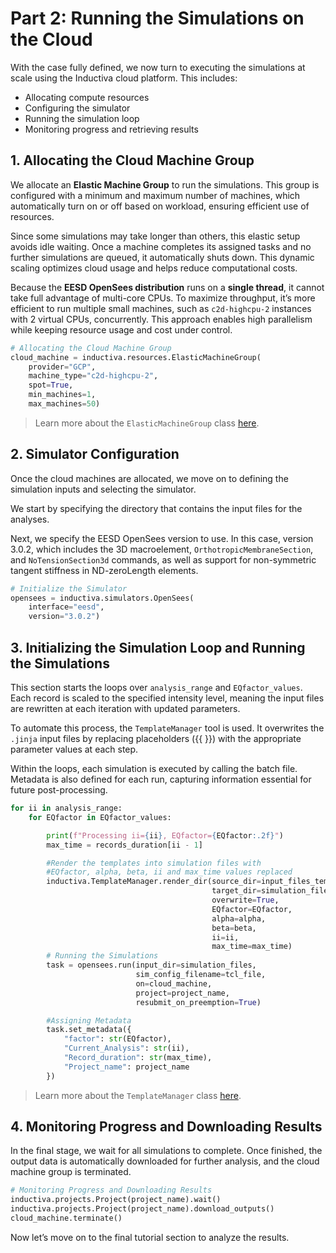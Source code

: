 # Part 2: Running the Simulations on the Cloud
With the case fully defined, we now turn to executing the simulations at scale using the Inductiva cloud platform. This includes:
* Allocating compute resources
* Configuring the simulator
* Running the simulation loop
* Monitoring progress and retrieving results

## 1. Allocating the Cloud Machine Group
We allocate an **Elastic Machine Group** to run the simulations. This group is configured with a minimum and maximum 
number of machines, which automatically turn on or off based on workload, ensuring efficient use of resources.

Since some simulations may take longer than others, this elastic setup avoids idle waiting. Once a machine completes its assigned tasks and no further simulations are queued, it automatically shuts down. This dynamic scaling optimizes cloud usage and helps reduce computational costs.

Because the **EESD OpenSees distribution** runs on a **single thread**, it cannot take full advantage of multi-core CPUs. To maximize throughput, it’s more efficient to run multiple small machines, such as `c2d-highcpu-2` instances with 2 virtual CPUs, concurrently. This approach enables high parallelism while keeping resource usage and cost under control.

```python
# Allocating the Cloud Machine Group
cloud_machine = inductiva.resources.ElasticMachineGroup(
    provider="GCP",
    machine_type="c2d-highcpu-2",
    spot=True,
    min_machines=1,
    max_machines=50)
```

> Learn more about the `ElasticMachineGroup` class [here](https://inductiva.ai/guides/how-it-works/machines/computational_resources/elasticgroup_class).

## 2. Simulator Configuration
Once the cloud machines are allocated, we move on to defining the simulation inputs and selecting the simulator.

We start by specifying the directory that contains the input files for the analyses.

Next, we specify the EESD OpenSees version to use. In this case, version 3.0.2, which includes the 3D macroelement, `OrthotropicMembraneSection`, and `NoTensionSection3d` commands, as well as support for non-symmetric tangent stiffness in ND-zeroLength elements.

```python
# Initialize the Simulator
opensees = inductiva.simulators.OpenSees(
    interface="eesd",
    version="3.0.2")
```

## 3. Initializing the Simulation Loop and Running the Simulations
This section starts the loops over `analysis_range` and `EQfactor_values`. Each record is scaled to the specified intensity level, 
meaning the input files are rewritten at each iteration with updated parameters.

To automate this process, the `TemplateManager` tool is used. It overwrites the `.jinja` input files by replacing placeholders ({{ }}) with the appropriate parameter values at each step.

Within the loops, each simulation is executed by calling the batch file. Metadata is also defined for each run, capturing information essential for future post-processing.

```python
for ii in analysis_range:
    for EQfactor in EQfactor_values:

        print(f"Processing ii={ii}, EQfactor={EQfactor:.2f}")
        max_time = records_duration[ii - 1]

        #Render the templates into simulation files with
        #EQfactor, alpha, beta, ii and max_time values replaced
        inductiva.TemplateManager.render_dir(source_dir=input_files_template,
                                             target_dir=simulation_files,
                                             overwrite=True,
                                             EQfactor=EQfactor,
                                             alpha=alpha,
                                             beta=beta,
                                             ii=ii,
                                             max_time=max_time)
        # Running the Simulations
        task = opensees.run(input_dir=simulation_files,
                            sim_config_filename=tcl_file,
                            on=cloud_machine,
                            project=project_name,
                            resubmit_on_preemption=True)

        #Assigning Metadata
        task.set_metadata({
            "factor": str(EQfactor),
            "Current_Analysis": str(ii),
            "Record_duration": str(max_time),
            "Project_name": project_name
        })
```

> Learn more about the `TemplateManager` class [here](https://inductiva.ai/guides/scale-up/parallel-simulations/templating).

## 4. Monitoring Progress and Downloading Results
In the final stage, we wait for all simulations to complete. Once finished, the output data is automatically downloaded for 
further analysis, and the cloud machine group is terminated.

```python
# Monitoring Progress and Downloading Results
inductiva.projects.Project(project_name).wait()
inductiva.projects.Project(project_name).download_outputs()
cloud_machine.terminate()
```

Now let’s move on to the final tutorial section to analyze the results.